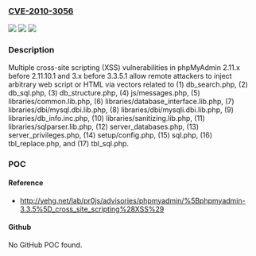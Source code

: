 ### [CVE-2010-3056](https://cve.mitre.org/cgi-bin/cvename.cgi?name=CVE-2010-3056)
![](https://img.shields.io/static/v1?label=Product&message=n%2Fa&color=blue)
![](https://img.shields.io/static/v1?label=Version&message=n%2Fa&color=blue)
![](https://img.shields.io/static/v1?label=Vulnerability&message=n%2Fa&color=brighgreen)

### Description

Multiple cross-site scripting (XSS) vulnerabilities in phpMyAdmin 2.11.x before 2.11.10.1 and 3.x before 3.3.5.1 allow remote attackers to inject arbitrary web script or HTML via vectors related to (1) db_search.php, (2) db_sql.php, (3) db_structure.php, (4) js/messages.php, (5) libraries/common.lib.php, (6) libraries/database_interface.lib.php, (7) libraries/dbi/mysql.dbi.lib.php, (8) libraries/dbi/mysqli.dbi.lib.php, (9) libraries/db_info.inc.php, (10) libraries/sanitizing.lib.php, (11) libraries/sqlparser.lib.php, (12) server_databases.php, (13) server_privileges.php, (14) setup/config.php, (15) sql.php, (16) tbl_replace.php, and (17) tbl_sql.php.

### POC

#### Reference
- http://yehg.net/lab/pr0js/advisories/phpmyadmin/%5Bphpmyadmin-3.3.5%5D_cross_site_scripting%28XSS%29

#### Github
No GitHub POC found.

